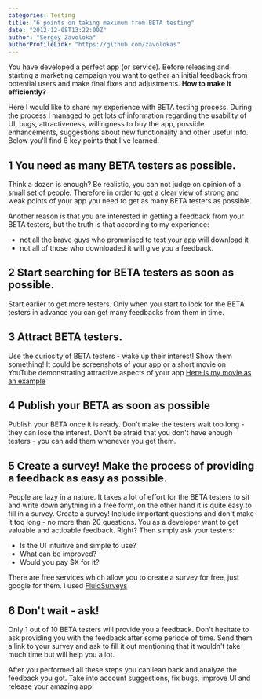 ```yaml
---
categories: Testing
title: "6 points on taking maximum from BETA testing"
date: "2012-12-08T13:22:00Z"
author: "Sergey Zavoloka"
authorProfileLink: "https://github.com/zavolokas"
---
```


You have developed a perfect app (or service). Before releasing and starting a marketing campaign you want to gether an initial feedback from potential users and make final fixes and adjustments. **How to make it efficiently?**

Here I would like to share my experience with BETA testing process. During the process I managed to get lots of information regarding the usability of UI, bugs, attractiveness, willingness to buy the app, possible enhancements, suggestions about new functionality and other useful info. Below you'll find 6 key points that I've learned.

## 1 You need as many BETA testers as possible.
Think a dozen is enough? Be realistic, you can not judge on opinion of a small set of people. Therefore in order to get a clear view of strong and weak points of your app you need to get as many BETA testers as possible.

Another reason is that you are interested in getting a feedback from your BETA testers, but the truth is that according to my experience:
- not all the brave guys who prommised to test your app will download it
- not all of those who downloaded it will give you a feedback.

## 2 Start searching for BETA testers as soon as possible.
Start earlier to get more testers. Only when you start to look for the BETA testers in advance you can get many feedbacks from them in time.

## 3 Attract BETA testers.
Use the curiosity of BETA testers - wake up their interest! Show them something! It could be screenshots of your app or a short movie on YouTube demonstrating attractive aspects of your app [Here is my movie as an example](https://www.youtube.com/watch?v=B-32EjIHyDA)

## 4 Publish your BETA as soon as possible
Publish your BETA once it is ready. Don't make the testers wait too long - they can lose the interest. Don't be afraid that you don't have enough testers - you can add them whenever you get them.

## 5 Create a survey! Make the process of providing a feedback as easy as possible.
People are lazy in a nature. It takes a lot of effort for the BETA testers to sit and write down anything in a free form, on the other hand it is quite easy to fill in a survey. Create a survey! Include important questions and don't make it  too long - no more than 20 questions. You as a developer want to get valuable and actioable feedback. Right? Then simply ask your testers:
- Is the UI intuitive and simple to use?
- What can be improved?
- Would you pay $X for it?

There are free services which allow you to create a survey for free, just google for them. I used [FluidSurveys](http://fluidsurveys.com/)

## 6 Don't wait - ask!
Only 1 out of 10 BETA testers will provide you a feedback. Don't hesitate to ask providing you with the feedback after some periode of time. Send them a link to your survey and ask to fill it out mentioning that it wouldn't take much time but will help you a lot.

After you performed all these steps you can lean back and analyze the feedback you got. Take into account suggestions, fix bugs, improve UI and release your amazing app!